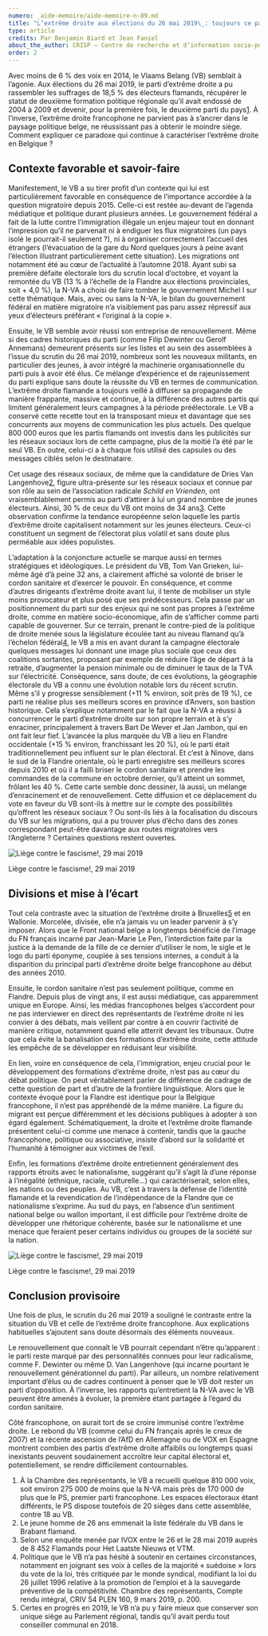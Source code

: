 ```yaml
---
numero: _aide-memoire/aide-memoire-n-89.md
title: "L’extrême droite aux élections du 26 mai 2019\_: toujours ce paradoxe belge…"
type: article
credits: Par Benjamin Biard et Jean Faniel
about_the_author: CRISP – Centre de recherche et d’information socio-politiques
order: 2
---
```

Avec moins de 6 % des voix en 2014, le Vlaams Belang (VB) semblait à l’agonie. Aux élections du 26 mai 2019, le parti d’extrême droite a pu rassembler les suffrages de 18,5 % des électeurs flamands, récupérer le statut de deuxième formation politique régionale qu’il avait endossé de 2004 à 2009 et devenir, pour la première fois, le deuxième parti du pays[1](#footnote-1). À l’inverse, l’extrême droite francophone ne parvient pas à s’ancrer dans le paysage politique belge, ne réussissant pas à obtenir le moindre siège. Comment expliquer ce paradoxe qui continue à caractériser l’extrême droite en Belgique ?

## Contexte favorable et savoir-faire

Manifestement, le VB a su tirer profit d’un contexte qui lui est particulièrement favorable en conséquence de l’importance accordée à la question migratoire depuis 2015. Celle-ci est restée au-devant de l’agenda médiatique et politique durant plusieurs années. Le gouvernement fédéral a fait de la lutte contre l’immigration illégale un enjeu majeur tout en donnant l’impression qu’il ne parvenait ni à endiguer les flux migratoires (un pays isolé le pourrait-il seulement ?), ni à organiser correctement l’accueil des étrangers (l’évacuation de la gare du Nord quelques jours à peine avant l’élection illustrant particulièrement cette situation). Les migrations ont notamment été au cœur de l’actualité à l’automne 2018. Ayant subi sa première défaite électorale lors du scrutin local d’octobre, et voyant la remontée du VB (13 % à l’échelle de la Flandre aux élections provinciales, soit + 4,0 %), la N-VA a choisi de faire tomber le gouvernement Michel I sur cette thématique. Mais, avec ou sans la N-VA, le bilan du gouvernement fédéral en matière migratoire n’a visiblement pas paru assez répressif aux yeux d’électeurs préférant « l’original à la copie ». 

Ensuite, le VB semble avoir réussi son entreprise de renouvellement. Même si des cadres historiques du parti (comme Filip Dewinter ou Gerolf Annemans) demeurent présents sur les listes et au sein des assemblées à l’issue du scrutin du 26 mai 2019, nombreux sont les nouveaux militants, en particulier des jeunes, à avoir intégré la machinerie organisationnelle du parti puis à avoir été élus. Ce mélange d’expérience et de rajeunissement du parti explique sans doute la réussite du VB en termes de communication. L’extrême droite flamande a toujours veillé à diffuser sa propagande de manière frappante, massive et continue, à la différence des autres partis qui limitent généralement leurs campagnes à la période préélectorale. Le VB a conservé cette recette tout en la transposant mieux et davantage que ses concurrents aux moyens de communication les plus actuels. Des quelque 800 000 euros que les partis flamands ont investis dans les publicités sur les réseaux sociaux lors de cette campagne, plus de la moitié l’a été par le seul VB. En outre, celui-ci a à chaque fois utilisé des capsules ou des messages ciblés selon le destinataire.

Cet usage des réseaux sociaux, de même que la candidature de Dries Van Langenhove[2](#footnote-2), figure ultra-présente sur les réseaux sociaux et connue par son rôle au sein de l’association radicale _Schild en Vrienden_, ont vraisemblablement permis au parti d’attirer à lui un grand nombre de jeunes électeurs. Ainsi, 30 % de ceux du VB ont moins de 34 ans[3](#footnote-3). Cette observation confirme la tendance européenne selon laquelle les partis d’extrême droite capitalisent notamment sur les jeunes électeurs. Ceux-ci constituent un segment de l’électorat plus volatil et sans doute plus perméable aux idées populistes.

L’adaptation à la conjoncture actuelle se marque aussi en termes stratégiques et idéologiques. Le président du VB, Tom Van Grieken, lui-même âgé d’à peine 32 ans, a clairement affiché sa volonté de briser le cordon sanitaire et d’exercer le pouvoir. En conséquence, et comme d’autres dirigeants d’extrême droite avant lui, il tente de mobiliser un style moins provocateur et plus posé que ses prédécesseurs. Cela passe par un positionnement du parti sur des enjeux qui ne sont pas propres à l’extrême droite, comme en matière socio-économique, afin de s’afficher comme parti capable de gouverner. Sur ce terrain, prenant le contre-pied de la politique de droite menée sous la législature écoulée tant au niveau flamand qu’à l’échelon fédéral[4](#footnote-4), le VB a mis en avant durant la campagne électorale quelques messages lui donnant une image plus sociale que ceux des coalitions sortantes, proposant par exemple de réduire l’âge de départ à la retraite, d’augmenter la pension minimale ou de diminuer le taux de la TVA sur l’électricité.
Conséquence, sans doute, de ces évolutions, la géographie électorale du VB a connu une évolution notable lors du récent scrutin. Même s’il y progresse sensiblement (+11 % environ, soit près de 19 %), ce parti ne réalise plus ses meilleurs scores en province d’Anvers, son bastion historique. Cela s’explique notamment par le fait que la N-VA a réussi à concurrencer le parti d’extrême droite sur son propre terrain et à s’y enraciner, principalement à travers Bart De Wever et Jan Jambon, qui en ont fait leur fief. L’avancée la plus marquée du VB a lieu en Flandre occidentale (+15 % environ, franchissant les 20 %), où le parti était traditionnellement peu influent sur le plan électoral. Et c’est à Ninove, dans le sud de la Flandre orientale, où le parti enregistre ses meilleurs scores depuis 2010 et où il a failli briser le cordon sanitaire et prendre les commandes de la commune en octobre dernier, qu’il atteint un sommet, frôlant les 40 %. Cette carte semble donc dessiner, là aussi, un mélange d’enracinement et de renouvellement. Cette diffusion et ce déplacement du vote en faveur du VB sont-ils à mettre sur le compte des possibilités qu’offrent les réseaux sociaux ? Ou sont-ils liés à la focalisation du discours du VB sur les migrations, qui a pu trouver plus d’écho dans des zones correspondant peut-être davantage aux routes migratoires vers l’Angleterre ? Certaines questions restent ouvertes.

![Liège contre le fascisme!, 29 mai 2019](/assets/uploads/am89-1-biard-crisp-liege-contre.jpg)

<span class="img-copyright">Liège contre le fascisme!, 29 mai 2019</span>

## Divisions et mise à l’écart

Tout cela contraste avec la situation de l’extrême droite à Bruxelles[5](#footnote-5) et en Wallonie. Morcelée, divisée, elle n’a jamais vu un leader parvenir à s’y imposer. Alors que le Front national belge a longtemps bénéficié de l’image du FN français incarné par Jean-Marie Le Pen, l’interdiction faite par la justice à la demande de la fille de ce dernier d’utiliser le nom, le sigle et le logo du parti éponyme, couplée à ses tensions internes, a conduit à la disparition du principal parti d’extrême droite belge francophone au début des années 2010.

Ensuite, le cordon sanitaire n’est pas seulement politique, comme en Flandre. Depuis plus de vingt ans, il est aussi médiatique, cas apparemment unique en Europe. Ainsi, les médias francophones belges s’accordent pour ne pas interviewer en direct des représentants de l’extrême droite ni les convier à des débats, mais veillent par contre à en couvrir l’activité de manière critique, notamment quand elle atterrit devant les tribunaux. Outre que cela évite la banalisation des formations d’extrême droite, cette attitude les empêche de se développer en réduisant leur visibilité.

En lien, voire en conséquence de cela, l’immigration, enjeu crucial pour le développement des formations d’extrême droite, n’est pas au cœur du débat politique. On peut véritablement parler de différence de cadrage de cette question de part et d’autre de la frontière linguistique. Alors que le contexte évoqué pour la Flandre est identique pour la Belgique francophone, il n’est pas appréhendé de la même manière. La figure du migrant est perçue différemment et les décisions publiques à adopter à son égard également. Schématiquement, la droite et l’extrême droite flamande présentent celui-ci comme une menace à contenir, tandis que la gauche francophone, politique ou associative, insiste d’abord sur la solidarité et l’humanité à témoigner aux victimes de l’exil.

Enfin, les formations d’extrême droite entretiennent généralement des rapports étroits avec le nationalisme, suggérant qu’il s’agit là d’une réponse à l’inégalité (ethnique, raciale, culturelle…) qui caractériserait, selon elles, les nations ou des peuples. Au VB, c’est à travers la défense de l’identité flamande et la revendication de l’indépendance de la Flandre que ce nationalisme s’exprime. Au sud du pays, en l’absence d’un sentiment national belge ou wallon important, il est difficile pour l’extrême droite de développer une rhétorique cohérente, basée sur le nationalisme et une menace que feraient peser certains individus ou groupes de la société sur la nation.

![Liège contre le fascisme!, 29 mai 2019](/assets/uploads/am89-1-liegecontrelefascisme.jpg)

<span class="img-copyright">Liège contre le fascisme!, 29 mai 2019</span>

## Conclusion provisoire

Une fois de plus, le scrutin du 26 mai 2019 a souligné le contraste entre la situation du VB et celle de l’extrême droite francophone. Aux explications habituelles s’ajoutent sans doute désormais des éléments nouveaux.

Le renouvellement que connaît le VB pourrait cependant n’être qu’apparent : le parti reste marqué par des personnalités connues pour leur radicalisme, comme F. Dewinter ou même D. Van Langenhove (qui incarne pourtant le renouvellement générationnel du parti). Par ailleurs, un nombre relativement important d’élus ou de cadres continuent à penser que le VB doit rester un parti d’opposition. À l’inverse, les rapports qu’entretient la N-VA avec le VB peuvent être amenés à évoluer, la première étant partagée à l’égard du cordon sanitaire.

Côté francophone, on aurait tort de se croire immunisé contre l’extrême droite. Le rebond du VB (comme celui du FN français après le creux de 2007) et la récente ascension de l’AfD en Allemagne ou de VOX en Espagne montrent combien des partis d’extrême droite affaiblis ou longtemps quasi inexistants peuvent soudainement accroître leur capital électoral et, potentiellement, se rendre difficilement contournables.

1. À la Chambre des représentants, le VB a recueilli quelque 810 000 voix, soit environ 275 000 de moins que la N-VA mais près de 170 000 de plus que le PS, premier parti francophone. Les espaces électoraux étant différents, le PS dispose toutefois de 20 sièges dans cette assemblée, contre 18 au VB.
2. Le jeune homme de 26 ans emmenait la liste fédérale du VB dans le Brabant flamand.
3. Selon une enquête menée par IVOX entre le 26 et le 28 mai 2019 auprès de 8 452 Flamands pour Het Laatste Nieuws et VTM.
4. Politique que le VB n’a pas hésité à soutenir en certaines circonstances, notamment en joignant ses voix à celles de la majorité « suédoise » lors du vote de la loi, très critiquée par le monde syndical, modifiant la loi du 26 juillet 1996 relative à la promotion de l’emploi et à la sauvegarde préventive de la compétitivité. Chambre des représentants, Compte rendu intégral, CRIV 54 PLEN 160, 9 mars 2019, p. 200.
5. Certes en progrès en 2019, le VB n’a pu y faire mieux que conserver son unique siège au Parlement régional, tandis qu’il avait perdu tout conseiller communal en 2018.
